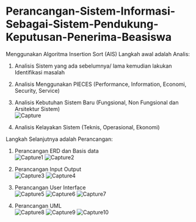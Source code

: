 # Perancangan-Sistem-Informasi-Sebagai-Sistem-Pendukung-Keputusan-Penerima-Beasiswa
Menggunakan Algoritma Insertion Sort (AIS)
Langkah awal adalah Analis:
1. Analisis Sistem yang ada sebelumnya/ lama kemudian lakukan Identifikasi masalah
2. Analisis Menggunakan PIECES (Performance, Information, Economi, Security, Service)
3. Analisis Kebutuhan Sistem Baru (Fungsional, Non Fungsional dan Arsitektur Sistem)<br>
![Capture](https://user-images.githubusercontent.com/55064831/66945005-80d9a600-f078-11e9-8c76-2aa38ff97ce9.PNG)

4. Analisis Kelayakan Sistem (Teknis, Operasional, Ekonomi)<br>

Langkah Selanjutnya adalah Perancangan:
1. Perancangan ERD dan Basis data<br>
![Capture1](https://user-images.githubusercontent.com/55064831/66945846-ef6b3380-f079-11e9-8036-ce0f2b9d5efc.PNG)
![Capture2](https://user-images.githubusercontent.com/55064831/66945446-46243d80-f079-11e9-8d6c-4f84e35a7dc5.PNG)<br>

2. Perancangan Input Output<br>
![Capture3](https://user-images.githubusercontent.com/55064831/66945448-46bcd400-f079-11e9-8af6-d3ba91938bf4.PNG)
![Capture4](https://user-images.githubusercontent.com/55064831/66945451-46bcd400-f079-11e9-91fb-23b98dbd1f41.PNG)<br>

3. Perancangan User Interface <br>
![Capture5](https://user-images.githubusercontent.com/55064831/66945453-46bcd400-f079-11e9-8de0-64be87190d92.PNG)
![Capture6](https://user-images.githubusercontent.com/55064831/66945454-47556a80-f079-11e9-9e64-be04b367f1ab.PNG)
![Capture7](https://user-images.githubusercontent.com/55064831/66945455-47556a80-f079-11e9-9892-5f10aa425be7.PNG)<br>

4. Perancangan UML<br>
![Capture8](https://user-images.githubusercontent.com/55064831/66945458-47ee0100-f079-11e9-90e5-84ac06b30192.PNG)
![Capture9](https://user-images.githubusercontent.com/55064831/66945460-47ee0100-f079-11e9-8d59-4aacca4c18a0.PNG)
![Capture10](https://user-images.githubusercontent.com/55064831/66945461-47ee0100-f079-11e9-9006-69816488fdfa.PNG)
